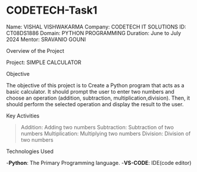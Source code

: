 # CODETECH-Task1
Name: VISHAL VISHWAKARMA
Company: CODETECH IT SOLUTIONS
ID: CT08DS1886
Domain: PYTHON PROGRAMMING
Duration: June to July 2024
Mentor: SRAVANIO GOUNI

Overview of the Project

Project: SIMPLE CALCULATOR

Objective

The objective of this project is to Create a Python program that acts as a basic calculator. It should prompt the user to
enter two numbers and choose an operation (addition, subtraction, multiplication,division). Then, it should perform the 
selected operation and display the result to the user.

Key Activities

> Addition: Adding two numbers
> Subtraction: Subtraction of two numbers
> Multiplication: Multiplying two numbers
> Division: Division of two numbers


Technologies Used

-**Python**: The Primary Programming language.
-**VS-CODE**: IDE(code editor)


